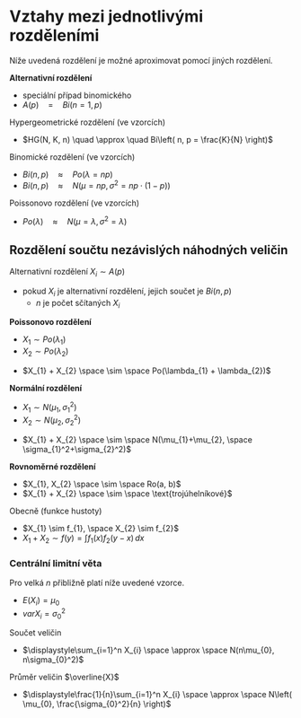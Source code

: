 # Vztahy mezi jednotlivými rozděleními

Níže uvedená rozdělení je možné aproximovat pomocí jiných rozdělení.

**Alternativní rozdělení**
- speciální případ binomického
- $A(p) \quad = \quad Bi(n = 1, p)$

Hypergeometrické rozdělení (ve vzorcích)
- $HG(N, K, n) \quad \approx \quad Bi\left( n, p = \frac{K}{N} \right)$

Binomické rozdělení (ve vzorcích)
- $Bi(n, p) \quad \approx \quad Po(\lambda = np)$
- $Bi(n, p) \quad \approx \quad N(\mu = np, \sigma^2 = np\cdot(1-p))$

Poissonovo rozdělení (ve vzorcích)
- $Po(\lambda) \quad \approx \quad N(\mu = \lambda, \sigma^2 = \lambda)$

## Rozdělení součtu nezávislých náhodných veličin

Alternativní rozdělení $X_{i} \sim A(p)$
- pokud $X_{i}$ je alternativní rozdělení, jejich součet je $Bi(n,p)$
	- $n$ je počet sčítaných $X_{i}$

**Poissonovo rozdělení**
- $X_{1} \sim Po(\lambda_{1})$
- $X_{2} \sim Po(\lambda_{2})$
+ $X_{1} + X_{2} \space \sim \space Po(\lambda_{1} + \lambda_{2})$

**Normální rozdělení**
- $X_{1} \sim N(\mu_{1}, \sigma_{1}^2)$
- $X_{2} \sim N(\mu_{2}, \sigma_{2}^2)$
+ $X_{1} + X_{2} \space \sim \space N(\mu_{1}+\mu_{2}, \space \sigma_{1}^2+\sigma_{2}^2)$

**Rovnoměrné rozdělení**
- $X_{1}, X_{2} \space \sim \space Ro(a, b)$
- $X_{1} + X_{2} \space \sim \space \text{trojúhelníkové}$

Obecně (funkce hustoty)
- $X_{1} \sim f_{1}, \space X_{2} \sim f_{2}$
- $X_{1} + X_{2} \sim f(y) = \int f_{1}(x)f_{2}(y-x) \, dx$

### Centrální limitní věta

Pro velká $n$ přibližně platí níže uvedené vzorce.
- $E(X_{i}) = \mu_{0}$
- $var X_{i} = \sigma_{0}^2$

Součet veličin
- $\displaystyle\sum_{i=1}^n X_{i} \space \approx \space N(n\mu_{0}, n\sigma_{0}^2)$

Průměr veličin $\overline{X}$
- $\displaystyle\frac{1}{n}\sum_{i=1}^n X_{i} \space \approx \space N\left( \mu_{0}, \frac{\sigma_{0}^2}{n} \right)$
